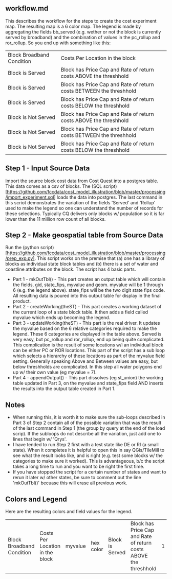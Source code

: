 ## workflow.md

This describes the workflow for the steps to create the cost experiment map.  The resulting map is a 6 color map.  The legend is made by aggregating the fields bb_served (e.g. wether or not the block is currently served by broadband) and the combination of values in the pc_rollup and ror_rollup.  So you end up with something like this:
<table>
	<tr><td>Block Broadband Condition</td><td>Costs Per Location in the block</td></tr>
    <tr><td>Block is Served</td><td>Block has Price Cap and Rate of return costs ABOVE the threshhold</td></tr>
    <tr><td>Block is Served</td><td>Block has Price Cap and Rate of return costs BETWEEN the threshhold</td></tr>
    <tr><td>Block is Served</td><td>Block has Price Cap and Rate of return costs BELOW the threshhold</td></tr>
    <tr><td>Block is Not Served</td><td>Block has Price Cap and Rate of return costs ABOVE the threshhold</td></tr>
    <tr><td>Block is Not Served</td><td>Block has Price Cap and Rate of return costs BETWEEN the threshhold</td></tr>
    <tr><td>Block is Not Served</td><td>Block has Price Cap and Rate of return costs BELOW the threshhold</td></tr>
</table>

Step 1 - Input Source Data
--------------------------
Import the source block cost data from Cost Quest into a postgres table.  This data comes as a csv of blocks.  The (SQL script)[https://github.com/fccdata/cost_model_illustration/blob/master/processing/import_experiment.sql] loads the data into postgres.  The last command in this scriot demonstrates the variation of the fields 'Served' and 'Rollup' used to make the legend so one can understand the number of records for these selections.  Typically CQ delivers only blocks w/ population so it is far lower than the 11 million row count of all blocks.

Step 2 - Make geospatial table from Source Data
-----------------------------------------------
Run the (python script)[https://github.com/fccdata/cost_model_illustration/blob/master/processing/prep_exp.py].  This script works on the premise that (a) one has a library of blocks as individual state block tables and (b) there is a set of water and coastline attributes on the block.  The script has 4 basic parts.
- Part 1 - mkOutTbl() - This part creates an output table which will contain the fields, gid, state_fips, myvalue and geom.  myvalue will be 1 through 6 (e.g. the legend above).  state_fips will be the two digit state fips code. All resulting data is poured into this output table for display in the final product.
- Part 2 - createWorking(theST) - This part creates a working dataset of the current loop of a state block table.  It then adds a field called myvalue which ends up becoming the legend.
- Part 3 - updateWorking(theST) - This part is the real driver.  It updates the myvalue based on the 6 relative categories required to make the legend.  These 6 categories are displayed in the table above.  Served is very easy, but pc_rollup and ror_rollup, end up being quite complicated.  This complication is the result of some locations w/i an individual block can be either PC or ROR locations.  This part of the script has a sub loop which selects a hierarchy of these locations as part of the myvalue field setting.  Generally speaking Above and Between values are easy, but below threshholds are complicated.  In this step all water polygons end up w/ their own value (eg myvalue = 7).
- Part 4 - appendOutput() - This part dissolves (eg st_union) the working table updated in Part 3, on the myvalue and state_fips field AND inserts the results into the output table created in Part 1.

Notes
-----
- When running this, it is worth it to make sure the sub-loops described in Part 3 of Step 2 contain all of the possible variation that was the result of the last command in Step 1 (the group by query at the end of the load scrip).  If the subloops do not describe all the variation, just add one to lines that begin w/ 'Qrys'.
- I have tended to run Step 2 first with a test state like DE or RI (a small state). When it completes it is helpful to open this in say QGis/TileMill to see what the result looks like, and is right (e.g. test some blocks w/ the categories to make sure it worked).  This is advantageous, b/c the script takes a long time to run and you want to be right the first time.
- If you have stopped the script for a certain number of states and want to rerun it later w/ other states, be sure to comment out the line 'mkOutTbl()' becuase this will erase all previous work.

Colors and Legend
-----------------
Here are the resulting colors and field values for the legend.
<table>
	<tr>
    	<td>Block Broadband Condition</td><td>Costs Per Location in the block</td><td>myvalue</td><td>hex color</td>
        <td>Block is Served</td><td>Block has Price Cap and Rate of return costs ABOVE the threshhold</td><td>1</td><td>#FFACA1</td>
        <td>Block is Served</td><td>Block has Price Cap and Rate of return costs BETWEEN the threshhold</td><td>2</td><td>#C4F489</td>
        <td>Block is Served</td><td>Block has Price Cap and Rate of return costs BELOW the threshhold</td><td>3</td><td>#FBDA62</td>
        <td>Block is Not Served</td><td>Block has Price Cap and Rate of return costs ABOVE the threshhold</td><td>4</td><td>#DC4E3D</td>
        <td>Block is Not Served</td><td>Block has Price Cap and Rate of return costs BETWEEN the threshhold</td><td>5</td><td>#28925B</td>
        <td>Block is Not Served</td><td>Block has Price Cap and Rate of return costs BELOW the threshhold</td><td>6</td><td>#D99442</td>
        <td>N/A</td><td>Water</td><td>7</td><td>#DEEDEF</td>
    </tr>
</table>



 
